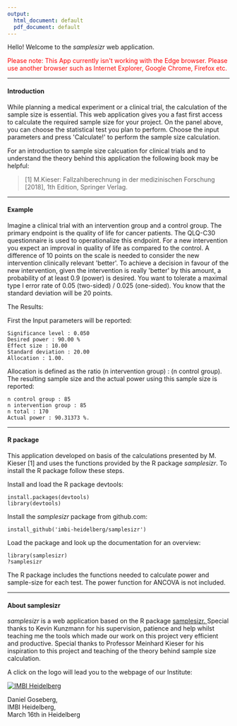 ```yaml
---
output:
  html_document: default
  pdf_document: default
---
```

Hello! Welcome to the *samplesizr* web application.

<span style="color:red">Please note: This App currently isn't working with the Edge browser. Please use another browser such as Internet Explorer, Google Chrome, Firefox etc.</span>

***

#### Introduction

While planning a medical experiment or a clinical trial, the calculation of the sample size is essential.
This web application gives you a fast first access to calculate the required sample size for your project. 
On the panel above, you can choose the statistical test you plan to
perform. Choose the input parameters and press 'Calculate!' to perform the
sample size calculation.

For an introduction to sample size calcuation for clinical trials and
to understand the theory behind this application the following book may be helpful:

> [1] M.Kieser: Fallzahlberechnung in der medizinischen Forschung [2018], 1th Edition,
Springer Verlag.

***

#### Example

Imagine a clinical trial with an intervention group and a control group.
The primary endpoint is the quality of life for cancer patients. The QLQ-C30 questionnaire is used to operationalize this endpoint.
For a new intervention you expect an improval in quality of life as compared to the control.
A difference of 10 points on the scale is needed
to consider the new intervention clinically relevant 'better'.
To achieve a decision in favour of the new intervention, given the intervention is really
'better' by this amount, a probability of at least 0.9 (power) is desired.
You want to tolerate a maximal type I error rate of 0.05 (two-sided) / 0.025 (one-sided).
You know that the standard deviation will be 20 points.

The Results:

First the Input parameters will be reported:

    Significance level : 0.050
    Desired power : 90.00 %
    Effect size : 10.00
    Standard deviation : 20.00
    Allocation : 1.00.

Allocation is defined as the ratio (n intervention group) : (n control group).
The resulting sample size and the actual power using this sample size is reported:

    n control group : 85
    n intervention group : 85
    n total : 170
    Actual power : 90.31373 %.
    
***

#### R package

This application developed on basis of the calculations presented by M. Kieser [1]
and uses the functions provided by the R package *samplesizr*. 
To install the R package follow these steps.

Install and load the R package devtools:

    install.packages(devtools)
    library(devtools)
    
Install the *samplesizr* package from github.com:

    install_github('imbi-heidelberg/samplesizr')

Load the package and look up the documentation for an overview:

    library(samplesizr)
    ?samplesizr

The R package includes the functions needed to calculate power and sample-size
for each test. The power function for ANCOVA is not included.
***

#### About samplesizr

*samplesizr* is a web application based on the R package 
<a href="https://github.com/imbi-heidelberg/samplesizr">
samplesizr.
</a> 
Special thanks to Kevin Kunzmann for his supervision, patience and help whilst 
teaching me the tools which made our work on this project very efficient and productive.
Special thanks to Professor Meinhard Kieser for his inspiration to this project 
and teaching of the theory behind sample size calculation.

A click on the logo will lead you to the webpage of our Institute:

<a href="https://www.klinikum.uni-heidelberg.de/Homepage-Abteilung.7980.0.html">
  <img src="imbi.png" alt="IMBI Heidelberg">
</a>

Daniel Goseberg,  
IMBI Heidelberg,  
March 16th in Heidelberg